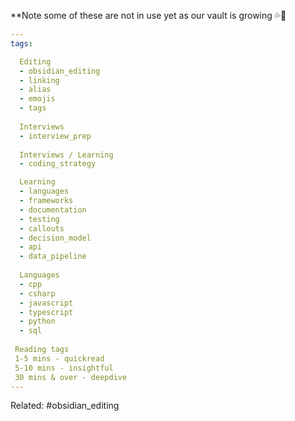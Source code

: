 **Note some of these are not in use yet as our vault is growing 💦🌱
```yaml
---
tags:

  Editing
  - obsidian_editing
  - linking
  - alias
  - emojis
  - tags
  
  Interviews
  - interview_prep
  
  Interviews / Learning 
  - coding_strategy

  Learning 
  - languages
  - frameworks
  - documentation
  - testing
  - callouts
  - decision_model 
  - api
  - data_pipeline
  
  Languages
  - cpp
  - csharp
  - javascript
  - typescript 
  - python
  - sql
  
 Reading tags
 1-5 mins - quickread
 5-10 mins - insightful
 30 mins & over - deepdive
---
```




Related: #obsidian_editing